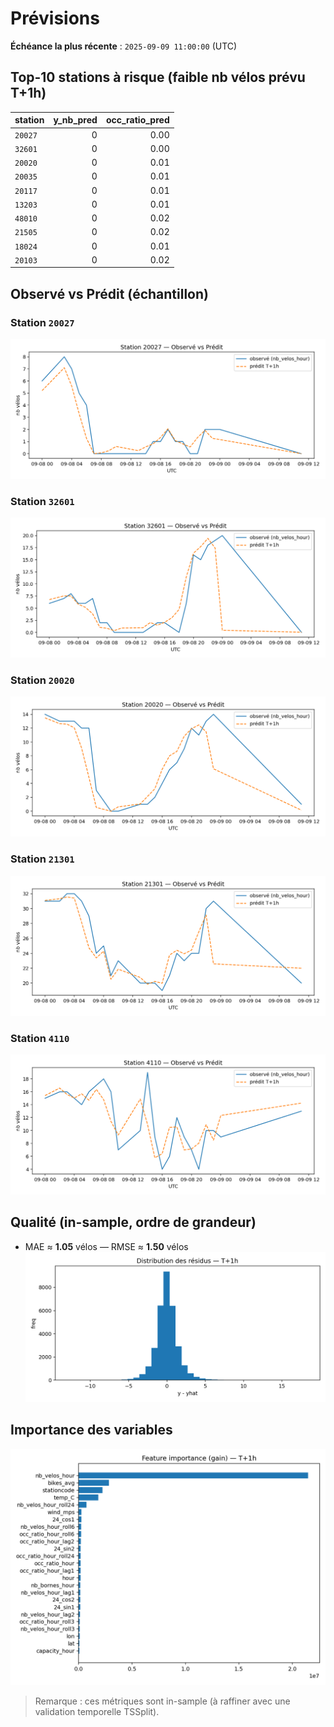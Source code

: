 # Prévisions
**Échéance la plus récente** : `2025-09-09 11:00:00` (UTC)

## Top-10 stations à risque (faible nb vélos prévu T+1h)

| station | y_nb_pred | occ_ratio_pred |
|---|---:|---:|
| `20027` | 0 | 0.00 |
| `32601` | 0 | 0.00 |
| `20020` | 0 | 0.01 |
| `20035` | 0 | 0.01 |
| `20117` | 0 | 0.01 |
| `13203` | 0 | 0.01 |
| `48010` | 0 | 0.02 |
| `21505` | 0 | 0.02 |
| `18024` | 0 | 0.01 |
| `20103` | 0 | 0.02 |

## Observé vs Prédit (échantillon)

### Station `20027`

![obs vs pred](assets/figs/obs_pred_20027_T+1h.png)

### Station `32601`

![obs vs pred](assets/figs/obs_pred_32601_T+1h.png)

### Station `20020`

![obs vs pred](assets/figs/obs_pred_20020_T+1h.png)

### Station `21301`

![obs vs pred](assets/figs/obs_pred_21301_T+1h.png)

### Station `4110`

![obs vs pred](assets/figs/obs_pred_4110_T+1h.png)


## Qualité (in-sample, ordre de grandeur)
- MAE ≈ **1.05** vélos — RMSE ≈ **1.50** vélos
![residuals](assets/figs/residuals_T+1h.png)

## Importance des variables
![importance](assets/figs/feat_importance_T+1h.png)

> Remarque : ces métriques sont in-sample (à raffiner avec une validation temporelle TSSplit).